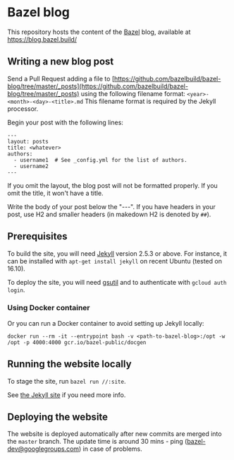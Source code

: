 # Bazel blog

This repository hosts the content of the [Bazel](https://bazel.build) blog, available at https://blog.bazel.build/

## Writing a new blog post

Send a Pull Request adding a file to [https://github.com/bazelbuild/bazel-blog/tree/master/_posts](https://github.com/bazelbuild/bazel-blog/tree/master/_posts)
using the following filename format: `<year>-<month>-<day>-<title>.md` This filename format
is required by the Jekyll processor.

Begin your post with the following lines:

```
---
layout: posts
title: <whatever>
authors:
  - username1  # See _config.yml for the list of authors.
  - username2
---
```

If you omit the layout, the blog post will not be formatted properly. If you
omit the title, it won't have a title.

Write the body of your post below the "---". If you have headers in your post,
use H2 and smaller headers (in makedown H2 is denoted by `##`).

## Prerequisites

To build the site, you will need [Jekyll](http://jekyllrb.com) version 2.5.3 or
above. For instance, it can be installed with `apt-get install jekyll` on recent
Ubuntu (tested on 16.10).

To deploy the site, you will need [gsutil](https://cloud.google.com/storage/docs/gsutil)
and to authenticate with `gcloud auth login`.

### Using Docker container

Or you can run a Docker container to avoid setting up Jekyll locally:

```
docker run --rm -it --entrypoint bash -v <path-to-bazel-blog>:/opt -w /opt -p 4000:4000 gcr.io/bazel-public/docgen
```

## Running the website locally

To stage the site, run `bazel run //:site`.

See [the Jekyll site](http://jekyllrb.com/docs) if you need more info.

## Deploying the website

The website is deployed automatically after new commits are merged into the `master` branch. 
The update time is around 30 mins - ping (bazel-dev@googlegroups.com) in case of problems.
